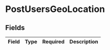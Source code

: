 # PostUsersGeoLocation


## Fields

| Field       | Type        | Required    | Description |
| ----------- | ----------- | ----------- | ----------- |